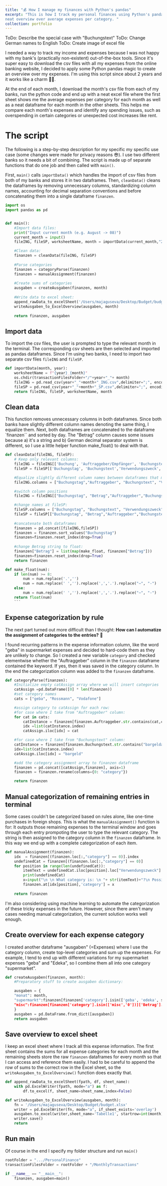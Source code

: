 ```yaml
---
title: "💰 How I manage my finances with Python's pandas"
excerpt: "This is how I track my personal finances using Python's pandas library and Excel. My script cleans and categorizes bank statement csvs to create a neat
neat overview over average expenses per category. "
collection: portfolio
---
```

ToDo: Describe the special case with "Buchungstext"
ToDo: Change German names to English
ToDo: Create image of excel file

I needed a way to track my income and expenses because I was not happy with my bank's (practically non-existent) out-of-the-box tools. Since it's super easy to download the csv files with all my expenses from the online banking website, I 
decided to apply some Python pandas magic to create an overview over my expenses. I'm using this script since about 2 years and it works like a charm 💪🏻. 

At the end of each month, I download the month's csv file from each of my banks, run the python code and end up with a neat excel file where the first sheet shows me the average expenses per category for each month as well as a neat dataframe for each month in the other sheets. This helps me compare each month's expenses and identify any spending issues, such as overspending in certain categories or unexpected cost increases like rent.


# The script

The following is a step-by-step description for my specific my specific use case (some changes were made for privacy reasons 😎). I use two different banks so it needs a bit of combining. The script is made up of separate functions that do one job and then called with `main()`.


First, `main()` calls `importData()` which handles the import of csv files from both of my banks and stores it in two dataframes. Then, `cleanData()` cleans the dataframes by removing unnecessary columns, standardizing column names, accounting for decimal separation conventions and before concatenating them into a single dataframe `finanzen`. 

```python
import os
import pandas as pd


def main():
    #Import data files:
    print("Input current month (e.g. August -> 08)")
    current_month = input()
    fileING, fileSP, worksheetName, month = importData(current_month,"2023") month and year as strings

    #Clean data:
    finanzen = cleanData(fileING, fileSP)
   
    #Parse categories
    finanzen = categoryParse(finanzen)
    finanzen = manualAssignment(finanzen)
   
    #Create sums of categories
    ausgaben = createAusgaben(finanzen, month)
    
    #Write data to excel sheet:
    append_rawData_to_excelSheet('/Users/majaguseva/Desktop/Budget/budget.xlsx', finanzen, worksheetName)
    writeAusgaben_to_ExcelOverview(ausgaben, month)
    
    return finanzen, ausgaben
```
## Import data
To import the csv files, the user is prompted to type the relevant month in the terminal. The corresponding csv sheets are then selected and imported as pandas dataframes. Since I'm using two banks, I need to import two separate csv files `fileING` and `fileSP`.

```python
def importData(month, year):
    worksheetName = f"{year}_{month}"
    os.chdir(transactionFilesFolder+"/"+year+"_"+ month)
    fileING = pd.read_csv(year+"_"+month+"_ING.csv",delimiter=";", encoding = "ISO-8859-1")
    fileSP = pd.read_csv(year+"_"+month+"_SP.csv",delimiter=";", encoding = "ISO-8859-1")
    return fileING, fileSP, worksheetName, month
```


## Clean data
This function removes unnecessary columns in both dataframes. Since both banks have slightly different column names denoting the same thing, I equalize them. Next, both dataframes are concatenated to the dataframe `finanzen`` and sorted by day. The "Betrag" column causes some issues because a) it's a string and b) German decimal separator system is different, so I use a little helper function make_float() to deal with that.

```python
def cleanData(fileING, fileSP):
    # Keep only relevant columns:
    fileING = fileING[['Buchung', 'Auftraggeber/Empfänger', 'Buchungstext', 'Verwendungszweck', 'Betrag']]
    fileSP = fileSP[['Buchungstag', 'Buchungstext','Verwendungszweck', 'Beguenstigter/Zahlungspflichtiger', 'Betrag']]

    #Equalize slightly different column names between dataframes that mean the same:
    fileING.columns = ["Buchungstag","Auftraggeber", "Buchungstext", "Verwendungszweck", "Betrag" ]

    #switch column positions
    fileING = fileING[["Buchungstag", "Betrag","Auftraggeber","Buchungstext", "Verwendungszweck"]]

    #change names at fileSP:
    fileSP.columns = ["Buchungstag", "Buchungstext", "Verwendungszweck","Auftraggeber", "Betrag" ]
    fileSP = fileSP[["Buchungstag", "Betrag","Auftraggeber","Buchungstext", "Verwendungszweck"]]
    
    #concatenate both dataframes
    finanzen = pd.concat([fileING,fileSP])
    finanzen = finanzen.sort_values("Buchungstag")
    finanzen=finanzen.reset_index(drop=True)
    
    #change Betrag string to float:
    finanzen["Betrag"] = list(map(make_float, finanzen["Betrag"]))
    finanzen=finanzen.reset_index(drop=True)
    return finanzen
```
```python
def make_float(num):
    if len(num) >= 8:
        num = num.replace('.','')
        num = num.replace(' ','').replace(',','.').replace("−", "-")
    else:
        num = num.replace(' ','').replace(',','.').replace("−", "-")
    return float(num)
    ```
```

## Expense categorization by rule
The next part turned out more difficult than I thought: **How can I automatize the assignment of categories to the entries?** 🤔

I found recurring patterns in the expense information column, like the word "geba" in supermarket expenses and decided to hard-code them as they are unlikely to change. So I created a new variable `category` and checked elementwise whether the "Auftraggeber" column in the `finanzen` dataframe contained the keyword. If yes, then it was saved in the category column. In the end the categorization column was added to the `finanzen` dataframe.



```python
def categoryParse(finanzen):
    #Initialize empty catAssign array where we will insert categories
    catAssign =pd.DataFrame([0] * len(finanzen))
    #set category names
    cats = ["geba", "Rossmann", "Vodafone"]

    #assign category to catAssign for each row:
    #for case where I take from "Auftraggeber" column:
    for cat in cats:
        catInstance = finanzen[finanzen.Auftraggeber.str.contains(cat,case = False)==True]
        idx =list(catInstance.index)
        catAssign.iloc[idx] = cat

    #for case where I take from "Buchungstext" column:
    catInstance = finanzen[finanzen.Buchungstext.str.contains("bargeldauszahlung",case = False)==True]
    idx=list(catInstance.index)
    catAssign.iloc[idx] = "bargeld"

    #add the category assignment array to finanzen dataframe
    finanzen = pd.concat([catAssign,finanzen], axis=1)
    finanzen = finanzen.rename(columns={0: "category"})

    return finanzen
```


## Manual categorization of remaining entries in terminal 
Some cases couldn't be categorized based on rules alone, like one-time purchases in foreign shops. This is what the `manualAssignment()` function is for: It outputs those remaining expenses to the terminal window and goes through each entry prompoting the user to type the relevant category. The string is then assigned to the category column in the `finanzen` dataframe. In this way we end up with a complete categorization of each item.

```python
def manualAssignment(finanzen):
    idx  = finanzen[(finanzen.loc[:,"category"] == 0)].index
    undefinedCat = finanzen[(finanzen.loc[:,"category"] == 0)]
    for position in range(len(undefinedCat)):
        itemText = undefinedCat.iloc[position].loc["Verwendungszweck"]
        print(undefinedCat)
        x=input("\n \n What category is: \n "+ str(itemText)+"?\n Possible inputs: 'gastro', 'misc', 'supermarkt'")
        finanzen.at[idx[position],'category'] = x
    
    return finanzen
```

I'm also considering using machine learning to automate the categorization of these tricky expenses in the future. However, since there aren't many cases needing manual categorization, the current solution works well enough.


## Create overview for each expense category
I created another dataframe "ausgaben" (=Expenses) where I use the category column, create top-level categories and sum up the expenses. For example, I tend to end up with different variations for my supermarket expenses "geba" and "Edeka", so I combine them all into one category "supermarket". 

```python
def createAusgaben(finanzen, month):
    #Preparatory stuff to create ausgaben dictionary:

    ausgaben = {
    "monat": month,
    "supermarkt":finanzen[finanzen['category'].isin(['geba', 'edeka', supermarkt'])]['Betrag'].sum(),
    "misc":finanzen[finanzen['category'].isin(['misc','0'])]['Betrag'].sum()
    }
    ausgaben = pd.DataFrame.from_dict([ausgaben])
    return ausgaben
```

## Save overview to excel sheet

I keep an excel sheet where I track all this expense information. The first sheet contains the sums for all expense categories for each month and the remaining sheets store the raw `finanzen` dataframes for every month so that I can access and reference them easily. I had to be careful to append the row of sums to the correct row in the Excel sheet, so the `writeAusgaben_to_ExcelOverview()` function does exactly that.

```python
def append_rawData_to_excelSheet(fpath, df, sheet_name):
    with pd.ExcelWriter(fpath, mode="a") as f:
        df.to_excel(f, sheet_name=sheet_name,index=False)

def writeAusgaben_to_ExcelOverview(ausgaben, month):
    fn = '/Users/majaguseva/Desktop/Budget/budget.xlsx'
    writer = pd.ExcelWriter(fn, mode="a", if_sheet_exists='overlay')
    ausgaben.to_excel(writer,sheet_name='Tabelle1', startrow=int(month),header=None, index=False)
    writer.save()
    return
```

## Run main
Of course in the end I specify my folder structure and run `main()` 

```python
rootFolder = ".../PersonalFinance"
transactionFilesFolder = rootFolder + "/MonthlyTransactions" 

if __name__ == "__main__":
    finanzen, ausgaben=main()
 
```
